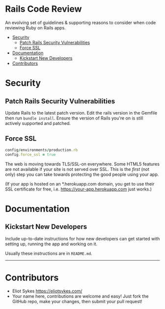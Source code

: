 # Rails Code Review

An evolving set of guidelines & supporting reasons to consider when code reviewing Ruby on Rails apps.

<!-- MarkdownTOC depth=0 autolink=true bracket=round -->

- [Security](#security)
  - [Patch Rails Security Vulnerabilities](#patch-rails-security-vulnerabilities)
  - [Force SSL](#force-ssl)
- [Documentation](#documentation)
  - [Kickstart New Developers](#kickstart-new-developers)
- [Contributors](#contributors)

<!-- /MarkdownTOC -->

# Security

## Patch Rails Security Vulnerabilities

Update Rails to the latest patch version. Edit the rails version in the Gemfile then run `bundle install`. Ensure the version of Rails you're on is still actively supported and patched.

## Force SSL

```ruby
config/environments/production.rb
config.force_ssl = true
```

The web is moving towards TLS/SSL-on everywhere. Some HTML5 features are not available if your site is not served over SSL. This is the *first* (not only) step you can take towards protecting the good people using your app.

(If your app is hosted on an *.herokuapp.com domain, you get to use their SSL certificate for free, i.e. https://your-app.herokuapp.com just works.)


# Documentation

## Kickstart New Developers

Include up-to-date instructions for how new developers can get started with setting up, running the app and working on it.

Usually these instructions are in `README.md`.

---

# Contributors

- Eliot Sykes https://eliotsykes.com/
- Your name here, contributions are welcome and easy! Just fork the GitHub repo, make your changes, then submit your pull request!

